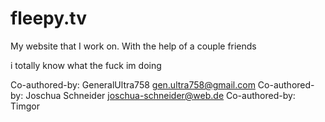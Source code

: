 # fleepy.tv
My website that I work on.
With the help of a couple friends

i totally know what the fuck im doing


Co-authored-by: GeneralUltra758 <gen.ultra758@gmail.com>
Co-authored-by: Joschua Schneider <joschua-schneider@web.de>
Co-authored-by: Timgor